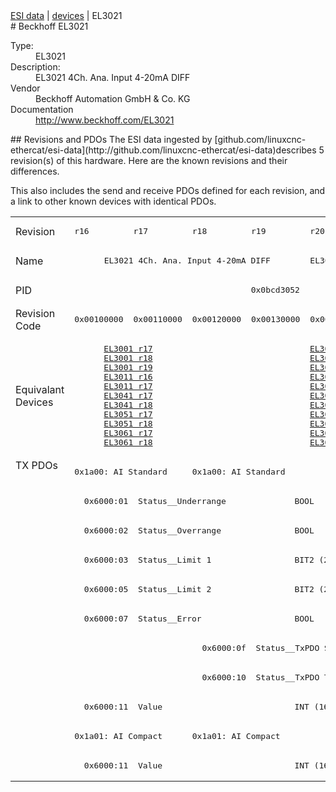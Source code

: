 <div class="nav"><a href="/esi-data">ESI data</a> | <a href="/esi-data/devices">devices</a> | EL3021</div>
#  Beckhoff EL3021

<dl>
  <dt>Type:</dt><dd>EL3021</dd>
  <dt>Description:</dt><dd>EL3021 4Ch. Ana. Input 4-20mA DIFF</dd>
  <dt>Vendor</dt><dd>Beckhoff Automation GmbH & Co. KG</dd>
  <dt>Documentation</dt><dd><a href="http://www.beckhoff.com/EL3021">http://www.beckhoff.com/EL3021</a></dd>
</dl>
## Revisions and PDOs
The ESI data ingested by [github.com/linuxcnc-ethercat/esi-data](http://github.com/linuxcnc-ethercat/esi-data)describes 5 revision(s) of this hardware.  Here are the known revisions and their differences.

This also includes the send and receive PDOs defined for each revision, and a link to other known devices with identical PDOs.

<table>
<tr >
<td class="first">Revision</td>
<td ><pre>r16</pre></td>
<td ><pre>r17</pre></td>
<td ><pre>r18</pre></td>
<td ><pre>r19</pre></td>
<td ><pre>r20</pre></td>
</tr>
<tr >
<td class="first">Name</td>
<td  colspan=4 align="center"><pre>EL3021 4Ch. Ana. Input 4-20mA DIFF</pre></td>
<td ><pre>EL3021 1Ch. Ana. Input 4-20mA DIFF</pre></td>
</tr>
<tr >
<td class="first">PID</td>
<td  colspan=5 align="center"><pre>0x0bcd3052</pre></td>
</tr>
<tr >
<td class="first">Revision Code</td>
<td ><pre>0x00100000</pre></td>
<td ><pre>0x00110000</pre></td>
<td ><pre>0x00120000</pre></td>
<td ><pre>0x00130000</pre></td>
<td ><pre>0x00140000</pre></td>
</tr>
<tr >
<td class="first">Equivalant Devices</td>
<td  colspan=2 align="center"><pre><a href="EL3001">EL3001 r17</a><br/><a href="EL3001">EL3001 r18</a><br/><a href="EL3001">EL3001 r19</a><br/><a href="EL3011">EL3011 r16</a><br/><a href="EL3011">EL3011 r17</a><br/><a href="EL3041">EL3041 r17</a><br/><a href="EL3041">EL3041 r18</a><br/><a href="EL3051">EL3051 r17</a><br/><a href="EL3051">EL3051 r18</a><br/><a href="EL3061">EL3061 r17</a><br/><a href="EL3061">EL3061 r18</a></pre></td>
<td  colspan=3 align="center"><pre><a href="EL3001">EL3001 r20</a><br/><a href="EL3001">EL3001 r21</a><br/><a href="EL3011">EL3011 r18</a><br/><a href="EL3011">EL3011 r19</a><br/><a href="EL3011">EL3011 r20</a><br/><a href="EL3041">EL3041 r19</a><br/><a href="EL3041">EL3041 r20</a><br/><a href="EL3051">EL3051 r19</a><br/><a href="EL3051">EL3051 r20</a><br/><a href="EL3061">EL3061 r19</a><br/><a href="EL3061">EL3061 r20</a></pre></td>
</tr>
<tr class="txpdo pdosection">
<td class="first" rowspan=11 valign=top>TX PDOs</td>
<td colspan=2 align="left"><pre>0x1a00: AI Standard </pre></td>
<td colspan=3 align="left"><pre>0x1a00: AI Standard</pre></td>
<td></td>
</tr>
<tr class="txpdo">
<td  colspan=5 align="left"><pre>  0x6000:01  Status__Underrange              BOOL</pre></td>
</tr>
<tr class="txpdo">
<td  colspan=5 align="left"><pre>  0x6000:02  Status__Overrange               BOOL</pre></td>
</tr>
<tr class="txpdo">
<td  colspan=5 align="left"><pre>  0x6000:03  Status__Limit 1                 BIT2 (2 bits)</pre></td>
</tr>
<tr class="txpdo">
<td  colspan=5 align="left"><pre>  0x6000:05  Status__Limit 2                 BIT2 (2 bits)</pre></td>
</tr>
<tr class="txpdo">
<td  colspan=5 align="left"><pre>  0x6000:07  Status__Error                   BOOL</pre></td>
</tr>
<tr class="txpdo">
<td  colspan=2 align="left"></td>
<td  colspan=3 align="left"><pre>  0x6000:0f  Status__TxPDO State             BOOL</pre></td>
</tr>
<tr class="txpdo">
<td  colspan=2 align="left"></td>
<td  colspan=3 align="left"><pre>  0x6000:10  Status__TxPDO Toggle            BOOL</pre></td>
</tr>
<tr class="txpdo">
<td  colspan=5 align="left"><pre>  0x6000:11  Value                           INT (16 bits)</pre></td>
</tr>
<tr class="txpdo pdosection">
<td  colspan=2 align="left"><pre>0x1a01: AI Compact </pre></td>
<td  colspan=3 align="left"><pre>0x1a01: AI Compact</pre></td>
</tr>
<tr class="txpdo">
<td  colspan=5 align="left"><pre>  0x6000:11  Value                           INT (16 bits)</pre></td>
</tr>
</table>
